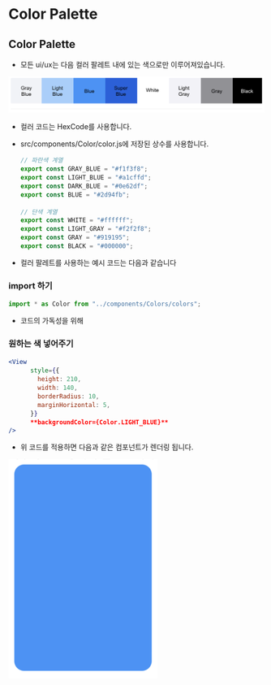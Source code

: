 # Color Palette

## Color Palette

- 모든 ui/ux는 다음 컬러 팔레트 내에 있는 색으로만 이루어져있습니다.

![Untitled](Color%20Pallette%20f7c0b5ee6250482ab5ed5be71e83fd46/Untitled.png)

- 컬러 코드는 HexCode를 사용합니다.
- src/components/Color/color.js에 저장된 상수를 사용합니다.
    
    ```jsx
    // 파란색 계열
    export const GRAY_BLUE = "#f1f3f8";
    export const LIGHT_BLUE = "#a1cffd";
    export const DARK_BLUE = "#0e62df";
    export const BLUE = "#2d94fb";
    
    // 단색 계열
    export const WHITE = "#ffffff";
    export const LIGHT_GRAY = "#f2f2f8";
    export const GRAY = "#919195";
    export const BLACK = "#000000";
    ```
    
- 컬러 팔레트를 사용하는 예시 코드는 다음과 같습니다

### import  하기

```jsx
import * as Color from "../components/Colors/colors";
```

- 코드의 가독성을 위해

### 원하는 색 넣어주기

```jsx
<View
      style={{
        height: 210,
        width: 140,
        borderRadius: 10,
        marginHorizontal: 5,
      }}
      **backgroundColor={Color.LIGHT_BLUE}**
/>
```

- 위 코드를 적용하면 다음과 같은 컴포넌트가 렌더링 됩니다.

![Untitled](Color%20Pallette%20f7c0b5ee6250482ab5ed5be71e83fd46/Untitled%201.png)
